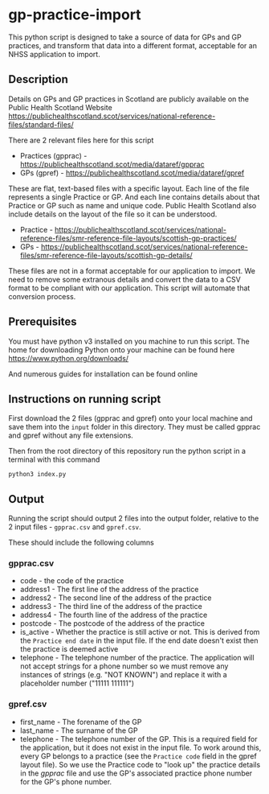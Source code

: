 # gp-practice-import

This python script is designed to take a source of data for GPs and GP practices, and transform that data into a different format, acceptable for an NHSS application to import. 

## Description

Details on GPs and GP practices in Scotland are publicly available on the Public Health Scotland Website
https://publichealthscotland.scot/services/national-reference-files/standard-files/

There are 2 relevant files here for this script

* Practices (gpprac) - https://publichealthscotland.scot/media/dataref/gpprac
* GPs (gpref) - https://publichealthscotland.scot/media/dataref/gpref

These are flat, text-based files with a specific layout. Each line of the file represents a single Practice or GP. And each line contains details about that Practice or GP such as name and unique code. Public Health Scotland also include details on the layout of the file so it can be understood.

* Practice - https://publichealthscotland.scot/services/national-reference-files/smr-reference-file-layouts/scottish-gp-practices/
* GPs - https://publichealthscotland.scot/services/national-reference-files/smr-reference-file-layouts/scottish-gp-details/

These files are not in a format acceptable for our application to import. We need to remove some extranous details and convert the data to a CSV format to be compliant with our application. This script will automate that conversion process.

## Prerequisites

You must have python v3 installed on you machine to run this script. The home for downloading Python onto your machine can be found here https://www.python.org/downloads/

And numerous guides for installation can be found online

## Instructions on running script

First download the 2 files (gpprac and gpref) onto your local machine and save them into the `input` folder in this directory. They must be called gpprac and gpref without any file extensions.

Then from the root directory of this repository run the python script in a terminal with this command

`python3 index.py`

## Output

Running the script should output 2 files into the output folder, relative to the 2 input files - `gpprac.csv` and `gpref.csv`.

These should include the following columns

### gpprac.csv

* code - the code of the practice
* address1 - The first line of the address of the practice
* address2 - The second line of the address of the practice
* address3 - The third line of the address of the practice
* address4 - The fourth line of the address of the practice
* postcode - The postcode of the address of the practice
* is_active - Whether the practice is still active or not. This is derived from the `Practice end date` in the input file. If the end date doesn't exist then the practice is deemed active
* telephone - The telephone number of the practice. The application will not accept strings for a phone number so we must remove any instances of strings (e.g. "NOT KNOWN") and replace it with a placeholder number ("11111 111111")

### gpref.csv

* first_name - The forename of the GP
* last_name - The surname of the GP
* telephone - The telephone number of the GP. This is a required field for the application, but it does not exist in the input file. To work around this, every GP belongs to a practice (see the `Practice code` field in the gpref layout file). So we use the Practice code to "look up" the practice details in the _gpprac_ file and use the GP's associated practice phone number for the GP's phone number.
